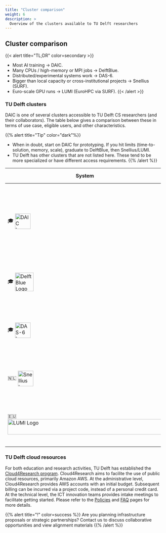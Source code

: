 ```yaml
---
title: "Cluster comparison"
weight: 6
description: >
  Overview of the clusters available to TU Delft researchers
---
```


## Cluster comparison

{{< alert title="TL;DR" color=secondary >}}
- Most AI training → DAIC.
- Many CPUs / high-memory or MPI jobs → DelftBlue.
- Distributed/experimental systems work → DAS-6.
- Bigger than local capacity or cross-institutional projects → Snellius (SURF).
- Euro-scale GPU runs → LUMI (EuroHPC via SURF).
{{< /alert >}}



### TU Delft clusters
DAIC is one of several clusters accessible to TU Delft CS researchers (and their collaborators). The table below gives a comparison between these in terms of use case, eligible users, and other characteristics.

{{% alert title="Tip" color="dark"%}}
- When in doubt, start on DAIC for prototyping. If you hit limits (time-to-solution, memory, scale), graduate to DelftBlue, then Snellius/LUMI.
- TU Delft has other clusters that are not listed here. These tend to be more specialized or have different access requirements.
{{% /alert %}}

<table id="clusters-table" class="display">
  <thead>
    <tr>
      <th>System</th>
      <th>Best for</th>
      <th>Strengths</th>
      <th>Use it when</th>
      <th>Access & Support</th>
    </tr>
  </thead>
  <tbody>
    <tr>
      <td> 🎓 <a href="/docs/system/#daic">
      <img src="/docs/system/images/logo.svg" alt="DAIC Logo" style="height:50px; margin-right:5px; vertical-align:middle;">
      </a></td>
      <td>AI/ML training; data-centric workflows; GPU‑intensive workloads</td>
      <td>Large NVIDIA GPU pool (L40, A40, RTX 2080 Ti, V100 SXM2); local expert support (<a href="https://reit.tudelft.nl/">REIT</a> and ICT); direct <a href="/docs/system/storage/">TU Delft storage</a></td>
      <td>Quick iteration, hyper‑parameter sweeps, demos, and <i>almost any workload from  <a href="/docs/about/contributors-funders/#contributing-departments">participating groups</a></i>; queues are generally shorter than DelftBlue but limited by available GPUs</td>
      <td>
        <a href="https://tudelft.topdesk.net/tas/public/ssp/content/detail/service?unid=c6d0e44564b946eaa049898ffd4e6938&from=d75e860b-7825-4711-8225-8754895b3507"> Access </a> •
        <a href="/docs/system/">Specs</a> •
        <a href="https://mattermost.tudelft.nl/signup_user_complete/?id=cb1k3t6ytpfjbf7r397395axyc&md=link&sbr=su"> Community</a>
      </td>
    </tr>
    <tr>
      <td>🎓 <a href="https://doc.dhpc.tudelft.nl/"> <img src="/docs/system/images/logo_DelftBlue.png" alt="DelftBlue Logo" style="height:60px; margin-right:0px; vertical-align:middle;"> </a> </td>
      <td>CPU/MPI jobs; high‑memory runs; large per-GPU memory needed; <i>education</i></td>
      <td>Large CPU pool; larger Nvidia GPUs (A100); dedicated scratch storage; local expert support (<a href="https://www.tudelft.nl/dhpc">DHPC</a>, ICT)</td>
      <td>Many cores, tightly‑coupled MPI, long CPU jobs, or very high memory per node; <i>education</i></td>
      <td>
        <a href="https://doc.dhpc.tudelft.nl/delftblue/Accounting-and-shares/">Access</a> • <a href="https://doc.dhpc.tudelft.nl/delftblue/DHPC-hardware/">Specs</a> •
        <a href="https://doc.dhpc.tudelft.nl/delftblue/mattermost/">Community</a>
      </td>
    </tr>
    <tr>
      <td>🎓 <a href="https://www.cs.vu.nl/das/"> <img src="/docs/system/images/logo_das6.png" alt="DAS-6 Logo" style="height:50px; margin-right:0px; vertical-align:middle;"> </a> </td>
      <td>Distributed systems research; streaming; edge/fog computing; in-network processing</td>
      <td>Multi‑site testbed; mix of GPUs (16× A4000, 4× A5000) and CPUs</td>
      <td>Cross‑cluster experiments, network‑sensitive prototypes</td>
      <td>
        <a href="mailto:das-account@cs.vu.nl">Access</a>
        • <a href="https://www.cs.vu.nl/das/">Docs</a> 
        • <a href="https://asci.school/project-das/">Project</a>
      </td>
    </tr>
    <tr>
      <td>🇳🇱 <a href="https://www.surf.nl/en/services/compute/snellius-the-national-supercomputer">
      <img src="/docs/system/images/logo_snellius.svg" alt="Snellius Logo" style="height:50px;  margin-right:0px; vertical-align:middle;"> </a></td>
      <td>National‑scale runs; larger GPU pools; cross‑institutional projects</td>
      <td>Large CPU+GPU partitions (A100 and H100); mature SURF user support; common NL platform</td>
      <td>When local capacity/queue limits progress or when collaborating with other Dutch institutions</td>
      <td>
        <a href="https://www.surf.nl/en/access-to-compute-services" target="_blank" rel="noopener">Access</a> • 
        <a href="https://servicedesk.surf.nl/wiki/spaces/WIKI/pages/30660184/Snellius" target="_blank" rel="noopener">Docs</a> •
        <a href="https://servicedesk.surf.nl/wiki/spaces/WIKI/pages/30660208/Snellius+hardware" target="_blank" rel="noopener">Specs</a>
      </td>
    </tr>
    <tr>
      <td>🇪🇺 <a href="https://www.lumi-supercomputer.eu/">
      <img src="/docs/system/images/logo_lumi.png" alt="LUMI Logo" style="height:50px; width:500px; margin-right:0px; vertical-align:middle;"> </a></td>
      <td>Euro‑scale AI/data; very large GPU jobs; benchmarking at scale</td>
      <td>Tier‑0 system with AMD MI250 GPUs (LUMI‑G); high‑performance I/O; strong EuroHPC ecosystem</td>
      <td>Beyond Snellius capacity or part of a funded EU consortium / EuroHPC allocation</td>
      <td>
      <a href="https://servicedesk.surf.nl/wiki/spaces/WIKI/pages/102837156/Obtaining+compute+time" target="_blank" rel="noopener">Access</a> •
        <a href="https://docs.lumi-supercomputer.eu/" target="_blank" rel="noopener">Docs</a>
      </td>
    </tr>
  </tbody>
</table>







### TU Delft cloud resources
For both education and research activities, TU Delft has established the [Cloud4Research program](https://tu-delft-ict-innovation.github.io/Cloud4Research/). Cloud4Research aims to facilite the use of public cloud resources, primarily Amazon AWS. At the administrative level, Cloud4Research provides AWS accounts with an initial budget. Subsequent billing can be incurred via a project code, instead of a personal credit card. At the technical level, the ICT innovation teams provides intake meetings to facilitate getting started. Please refer to the [Policies](https://tu-delft-ict-innovation.github.io/Cloud4Research/policy/) and [FAQ](https://tu-delft-ict-innovation.github.io/Cloud4Research/faq/) pages for more details.

{{% alert title="!" color=success %}}
Are you planning infrastructure proposals or strategic partnerships? Contact us to discuss collaborative opportunities and view alignment materials
{{% /alert %}} 